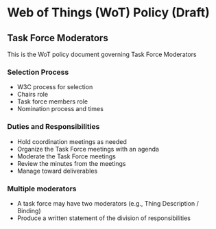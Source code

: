 # Web of Things (WoT) Policy (Draft)
## Task Force Moderators
This is the WoT policy document governing Task Force Moderators
### Selection Process
- W3C process for selection
- Chairs role
- Task force members role
- Nomination process and times
### Duties and Responsibilities
- Hold coordination meetings as needed
- Organize the Task Force meetings with an agenda
- Moderate the Task Force meetings
- Review the minutes from the meetings
- Manage toward deliverables
### Multiple moderators
- A task force may have two moderators (e.g., Thing Description / Binding)
- Produce a written statement of the division of responsibilities
